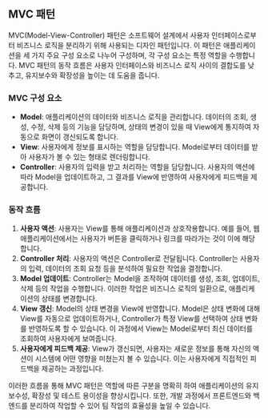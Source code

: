 ## MVC 패턴

MVC(Model-View-Controller) 패턴은 소프트웨어 설계에서 사용자 인터페이스로부터 비즈니스 로직을 분리하기 위해 사용되는 디자인 패턴입니다. 이 패턴은 애플리케이션을 세 가지 주요 구성 요소로 나누어 구성하며, 각 구성 요소는 특정 역할을 수행합니다. MVC 패턴의 동작 흐름은 사용자 인터페이스와 비즈니스 로직 사이의 결합도를 낮추고, 유지보수와 확장성을 높이는 데 도움을 줍니다.

### MVC 구성 요소
- **Model**: 애플리케이션의 데이터와 비즈니스 로직을 관리합니다. 데이터의 조회, 생성, 수정, 삭제 등의 기능을 담당하며, 상태의 변경이 있을 때 View에게 통지하여 자동으로 화면이 갱신되도록 합니다.
- **View**: 사용자에게 정보를 표시하는 역할을 담당합니다. Model로부터 데이터를 받아 사용자가 볼 수 있는 형태로 렌더링합니다.
- **Controller**: 사용자의 입력을 받고 처리하는 역할을 담당합니다. 사용자의 액션에 따라 Model을 업데이트하고, 그 결과를 View에 반영하여 사용자에게 피드백을 제공합니다.

### 동작 흐름
1. **사용자 액션**: 사용자는 View를 통해 애플리케이션과 상호작용합니다. 예를 들어, 웹 애플리케이션에서는 사용자가 버튼을 클릭하거나 링크를 따라가는 것이 이에 해당합니다.
2. **Controller 처리**: 사용자의 액션은 Controller로 전달됩니다. Controller는 사용자의 입력, 데이터의 조회 요청 등을 분석하여 필요한 작업을 결정합니다.
3. **Model 업데이트**: Controller는 Model을 조작하여 데이터를 생성, 조회, 업데이트, 삭제 등의 작업을 수행합니다. 이러한 작업은 비즈니스 로직의 일환으로, 애플리케이션의 상태를 변경합니다.
4. **View 갱신**: Model의 상태 변경을 View에 반영합니다. Model은 상태 변화에 대해 View를 자동으로 업데이트하거나, Controller가 특정 View를 선택하여 상태 변화를 반영하도록 할 수 있습니다. 이 과정에서 View는 Model로부터 최신 데이터를 조회하여 사용자에게 보여줍니다.
5. **사용자에게 피드백 제공**: View가 갱신되면, 사용자는 새로운 정보를 통해 자신의 액션이 시스템에 어떤 영향을 미쳤는지 볼 수 있습니다. 이는 사용자에게 직접적인 피드백을 제공하는 과정입니다.

이러한 흐름을 통해 MVC 패턴은 역할에 따른 구분을 명확히 하여 애플리케이션의 유지보수성, 확장성 및 테스트 용이성을 향상시킵니다. 또한, 개발 과정에서 프론트엔드와 백엔드를 분리하여 작업할 수 있어 팀 작업의 효율성을 높일 수 있습니다.
